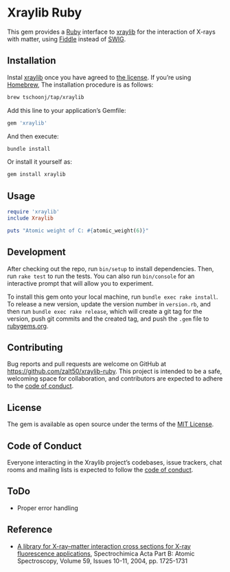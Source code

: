 # Xraylib Ruby

This gem provides a [Ruby](https://www.ruby-lang.org) interface to
[xraylib](https://github.com/tschoonj/xraylib) for the interaction of
X-rays with matter, using [Fiddle](https://github.com/ruby/fiddle)
instead of [SWIG](http://www.swig.org).

## Installation

Instal [xraylib](https://github.com/tschoonj/xraylib) once you have
agreed to [the
license](https://github.com/tschoonj/xraylib/blob/master/license_all.txt).
If you’re using [Homebrew](https://brew.sh), The installation procedure
is as follows:

``` sh
brew tschoonj/tap/xraylib
```

Add this line to your application’s Gemfile:

``` ruby
gem 'xraylib'
```

And then execute:

``` sh
bundle install
```

Or install it yourself as:

``` sh
gem install xraylib
```

## Usage

``` ruby
require 'xraylib'
include Xraylib

puts "Atomic weight of C: #{atomic_weight(6)}"
```

## Development

After checking out the repo, run `bin/setup` to install dependencies.
Then, run `rake test` to run the tests. You can also run `bin/console`
for an interactive prompt that will allow you to experiment.

To install this gem onto your local machine, run
`bundle exec rake install`. To release a new version, update the version
number in `version.rb`, and then run `bundle exec rake release`, which
will create a git tag for the version, push git commits and the created
tag, and push the `.gem` file to [rubygems.org](https://rubygems.org).

## Contributing

Bug reports and pull requests are welcome on GitHub at
https://github.com/zalt50/xraylib-ruby. This project is intended to be a
safe, welcoming space for collaboration, and contributors are expected
to adhere to the [code of
conduct](https://github.com/zalt50/xraylib-ruby/blob/main/CODE_OF_CONDUCT.md).

## License

The gem is available as open source under the terms of the [MIT
License](https://opensource.org/licenses/MIT).

## Code of Conduct

Everyone interacting in the Xraylib project’s codebases, issue trackers,
chat rooms and mailing lists is expected to follow the [code of
conduct](https://github.com/zalt50/xraylib-ruby/blob/main/CODE_OF_CONDUCT.md).

## ToDo

- Proper error handling

## Reference

- [A library for X-ray–matter interaction cross sections for X-ray
  fluorescence applications](https://doi.org/10.1016/j.sab.2004.03.014),
  Spectrochimica Acta Part B: Atomic Spectroscopy, Volume 59, Issues
  10-11, 2004, pp. 1725-1731
